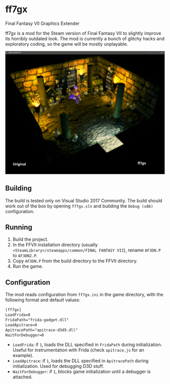 # ff7gx
Final Fantasy VII Graphics Extender

ff7gx is a mod for the Steam version of Final Fantasy VII to slightly improve its horribly outdated look. The mod is currently
a bunch of glitchy hacks and exploratory coding, so the game will be mostly unplayable.

![Comparison](img/comparison.png)

## Building
The build is tested only on Visual Studio 2017 Community. The build should work out of the box by opening `ff7gx.sln` and
building the `Debug (x86)` configuration.

## Running
1. Build the project.
2. In the FFVII installation directory (usually `<SteamLibrary>/steamapps/common/FINAL FANTASY VII`), rename `AF3DN.P`
to `AF3DN2.P`.
3. Copy `AF3DN.P` from the build directory to the FFVII directory.
4. Run the game.

## Configuration
The mod reads configuration from `ff7gx.ini` in the game directory, with the following format and default values:
```
[ff7gx]
LoadFrida=0
FridaPath="frida-gadget.dll"
LoadApitrace=0
ApitracePath="apitrace-d3d9.dll"
WaitForDebugger=0
```
* `LoadFrida`: if `1`, loads the DLL specified in `FridaPath` during initialization. Useful for instrumentation with Frida
(check `apitrace.js` for an example).
* `LoadApitrace`: if `1`, loads the DLL specified in `ApitracePath` during initialization. Used for debugging D3D stuff.
* `WaitForDebugger`: if `1`, blocks game initialization until a debugger is attached.

